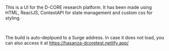 This is a UI for the D-CORE research platform. It has been made using HTML, ReactJS, ContextAPI for state management and custom css for styling. 

<br/>

The build is auto-deplpued to a Surge address. In case it does not load, you can also access it at https://hasanza-dcoretest.netlify.app/

